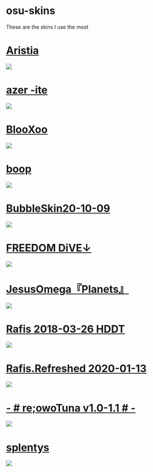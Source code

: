 # osu-skins
These are the skins I use the most
# [Aristia](https://skins.osuck.net/index.php?newsid=485)
![](https://skins.osuck.net/uploads/posts/2019-02/1549355517_3.jpg)

# [azer -ite](https://hyp.s-ul.eu/IpNpA6di)
![](https://i.imgur.com/K7Lu4BZ.png)

# [BlooXoo](https://dain.cafe/xoo/-_BlooXoo_-.osk)
![](https://i.imgur.com/em4cCTB.png)

# [boop](https://skins.osuck.net/index.php?newsid=1671)
![](https://skins.osuck.net/uploads/posts/2020-09/1601193848_screenshot9636.jpg)

# [BubbleSkin20-10-09](https://drive.google.com/file/d/1p3gvOtWth3-dEsPdA2bjVCyeZTiJYan4/view?usp=sharing)
![](https://i.imgur.com/hYXYlvR.png)

# [FREEDOM DiVE↓](https://drive.google.com/drive/folders/1NytOsVVuJoYG4d57GZcbkggR65EkP6S9?usp=sharing)
![](https://i.imgur.com/pGHIQHt.png)

# [JesusOmega『Planets』](https://skins.osuck.net/index.php?newsid=1489)
![](https://skins.osuck.net/uploads/posts/2020-07/1594283495_4.jpg)

# [Rafis 2018-03-26 HDDT](https://skins.osuck.net/index.php?newsid=166)
![](https://skins.osuck.net/uploads/posts/2018-09/1537866905_ferbeuw.jpg)

# [Rafis.Refreshed 2020-01-13](https://skins.osuck.net/index.php?newsid=1236)
![](https://skins.osuck.net/uploads/posts/2020-01/1580460695_3.jpg)

# [- # re;owoTuna v1.0-1.1 # -](https://skins.osuck.net/index.php?newsid=1552)
![](https://skins.osuck.net/uploads/posts/2020-08/1596468449_screenshot9247.jpg)

# [splentys](https://drive.google.com/file/d/1V_ka8ieyILiO2V-KGlRqO8jIDQHI46ch/view?usp=sharing)
![](https://i.imgur.com/v3KCofU.png)

